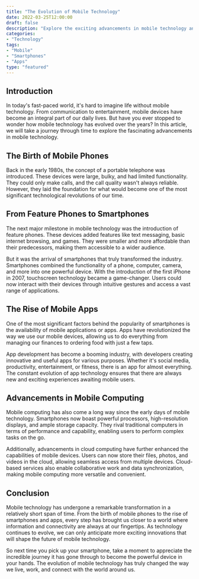 ```yaml
---
title: "The Evolution of Mobile Technology"
date: 2022-03-25T12:00:00
draft: false
description: "Explore the exciting advancements in mobile technology and how it has transformed over the years."
categories:
- "Technology"
tags:
- "Mobile"
- "Smartphones"
- "Apps"
type: "featured"
---
```


## Introduction

In today's fast-paced world, it's hard to imagine life without mobile technology. From communication to entertainment, mobile devices have become an integral part of our daily lives. But have you ever stopped to wonder how mobile technology has evolved over the years? In this article, we will take a journey through time to explore the fascinating advancements in mobile technology.

## The Birth of Mobile Phones

Back in the early 1980s, the concept of a portable telephone was introduced. These devices were large, bulky, and had limited functionality. They could only make calls, and the call quality wasn't always reliable. However, they laid the foundation for what would become one of the most significant technological revolutions of our time.

## From Feature Phones to Smartphones

The next major milestone in mobile technology was the introduction of feature phones. These devices added features like text messaging, basic internet browsing, and games. They were smaller and more affordable than their predecessors, making them accessible to a wider audience.

But it was the arrival of smartphones that truly transformed the industry. Smartphones combined the functionality of a phone, computer, camera, and more into one powerful device. With the introduction of the first iPhone in 2007, touchscreen technology became a game-changer. Users could now interact with their devices through intuitive gestures and access a vast range of applications.

## The Rise of Mobile Apps

One of the most significant factors behind the popularity of smartphones is the availability of mobile applications or apps. Apps have revolutionized the way we use our mobile devices, allowing us to do everything from managing our finances to ordering food with just a few taps.

App development has become a booming industry, with developers creating innovative and useful apps for various purposes. Whether it's social media, productivity, entertainment, or fitness, there is an app for almost everything. The constant evolution of app technology ensures that there are always new and exciting experiences awaiting mobile users.

## Advancements in Mobile Computing

Mobile computing has also come a long way since the early days of mobile technology. Smartphones now boast powerful processors, high-resolution displays, and ample storage capacity. They rival traditional computers in terms of performance and capability, enabling users to perform complex tasks on the go.

Additionally, advancements in cloud computing have further enhanced the capabilities of mobile devices. Users can now store their files, photos, and videos in the cloud, allowing seamless access from multiple devices. Cloud-based services also enable collaborative work and data synchronization, making mobile computing more versatile and convenient.

## Conclusion

Mobile technology has undergone a remarkable transformation in a relatively short span of time. From the birth of mobile phones to the rise of smartphones and apps, every step has brought us closer to a world where information and connectivity are always at our fingertips. As technology continues to evolve, we can only anticipate more exciting innovations that will shape the future of mobile technology.

So next time you pick up your smartphone, take a moment to appreciate the incredible journey it has gone through to become the powerful device in your hands. The evolution of mobile technology has truly changed the way we live, work, and connect with the world around us.
